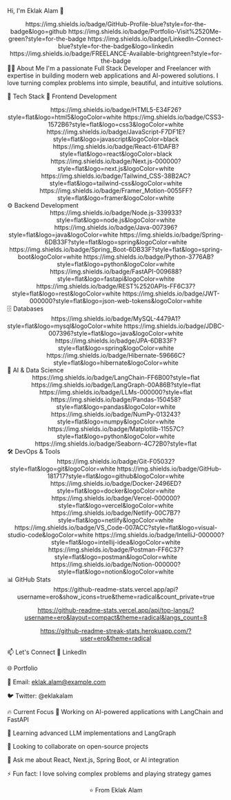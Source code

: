Hi, I'm Eklak Alam 👋
<div align="center">
https://img.shields.io/badge/GitHub-Profile-blue?style=for-the-badge&logo=github
https://img.shields.io/badge/Portfolio-Visit%2520Me-green?style=for-the-badge
https://img.shields.io/badge/LinkedIn-Connect-blue?style=for-the-badge&logo=linkedin
https://img.shields.io/badge/FREELANCE-Available-brightgreen?style=for-the-badge

</div>
👨‍💻 About Me
I'm a passionate Full Stack Developer and Freelancer with expertise in building modern web applications and AI-powered solutions. I love turning complex problems into simple, beautiful, and intuitive solutions.

🚀 Tech Stack
🎨 Frontend Development
<div align="center">
https://img.shields.io/badge/HTML5-E34F26?style=flat&logo=html5&logoColor=white
https://img.shields.io/badge/CSS3-1572B6?style=flat&logo=css3&logoColor=white
https://img.shields.io/badge/JavaScript-F7DF1E?style=flat&logo=javascript&logoColor=black
https://img.shields.io/badge/React-61DAFB?style=flat&logo=react&logoColor=black
https://img.shields.io/badge/Next.js-000000?style=flat&logo=next.js&logoColor=white
https://img.shields.io/badge/Tailwind_CSS-38B2AC?style=flat&logo=tailwind-css&logoColor=white
https://img.shields.io/badge/Framer_Motion-0055FF?style=flat&logo=framer&logoColor=white

</div>
⚙️ Backend Development
<div align="center">
https://img.shields.io/badge/Node.js-339933?style=flat&logo=node.js&logoColor=white
https://img.shields.io/badge/Java-007396?style=flat&logo=java&logoColor=white
https://img.shields.io/badge/Spring-6DB33F?style=flat&logo=spring&logoColor=white
https://img.shields.io/badge/Spring_Boot-6DB33F?style=flat&logo=spring-boot&logoColor=white
https://img.shields.io/badge/Python-3776AB?style=flat&logo=python&logoColor=white
https://img.shields.io/badge/FastAPI-009688?style=flat&logo=fastapi&logoColor=white
https://img.shields.io/badge/REST%2520APIs-FF6C37?style=flat&logo=rest&logoColor=white
https://img.shields.io/badge/JWT-000000?style=flat&logo=json-web-tokens&logoColor=white

</div>
🗄️ Databases
<div align="center">
https://img.shields.io/badge/MySQL-4479A1?style=flat&logo=mysql&logoColor=white
https://img.shields.io/badge/JDBC-007396?style=flat&logo=java&logoColor=white
https://img.shields.io/badge/JPA-6DB33F?style=flat&logo=spring&logoColor=white
https://img.shields.io/badge/Hibernate-59666C?style=flat&logo=hibernate&logoColor=white

</div>
🤖 AI & Data Science
<div align="center">
https://img.shields.io/badge/LangChain-FF6B00?style=flat
https://img.shields.io/badge/LangGraph-00A86B?style=flat
https://img.shields.io/badge/LLMs-000000?style=flat
https://img.shields.io/badge/Pandas-150458?style=flat&logo=pandas&logoColor=white
https://img.shields.io/badge/NumPy-013243?style=flat&logo=numpy&logoColor=white
https://img.shields.io/badge/Matplotlib-11557C?style=flat&logo=python&logoColor=white
https://img.shields.io/badge/Seaborn-4C72B0?style=flat

</div>
🛠️ DevOps & Tools
<div align="center">
https://img.shields.io/badge/Git-F05032?style=flat&logo=git&logoColor=white
https://img.shields.io/badge/GitHub-181717?style=flat&logo=github&logoColor=white
https://img.shields.io/badge/Docker-2496ED?style=flat&logo=docker&logoColor=white
https://img.shields.io/badge/Vercel-000000?style=flat&logo=vercel&logoColor=white
https://img.shields.io/badge/Netlify-00C7B7?style=flat&logo=netlify&logoColor=white
https://img.shields.io/badge/VS_Code-007ACC?style=flat&logo=visual-studio-code&logoColor=white
https://img.shields.io/badge/IntelliJ-000000?style=flat&logo=intellij-idea&logoColor=white
https://img.shields.io/badge/Postman-FF6C37?style=flat&logo=postman&logoColor=white
https://img.shields.io/badge/Notion-000000?style=flat&logo=notion&logoColor=white

</div>
📊 GitHub Stats
<div align="center">
https://github-readme-stats.vercel.app/api?username=ero&show_icons=true&theme=radical&count_private=true

https://github-readme-stats.vercel.app/api/top-langs/?username=ero&layout=compact&theme=radical&langs_count=8

https://github-readme-streak-stats.herokuapp.com/?user=ero&theme=radical

</div>
📫 Let's Connect
💼 LinkedIn

🌐 Portfolio

📧 Email: eklak.alam@example.com

🐦 Twitter: @eklakalam

🔥 Current Focus
🔭 Working on AI-powered applications with LangChain and FastAPI

🌱 Learning advanced LLM implementations and LangGraph

👯 Looking to collaborate on open-source projects

💬 Ask me about React, Next.js, Spring Boot, or AI integration

⚡ Fun fact: I love solving complex problems and playing strategy games

<div align="center">
⭐️ From Eklak Alam

</div>
